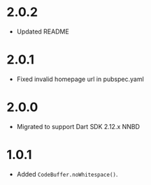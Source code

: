 # 2.0.2
* Updated README
# 2.0.1
* Fixed invalid homepage url in pubspec.yaml
# 2.0.0
* Migrated to support Dart SDK 2.12.x NNBD
# 1.0.1
* Added `CodeBuffer.noWhitespace()`.